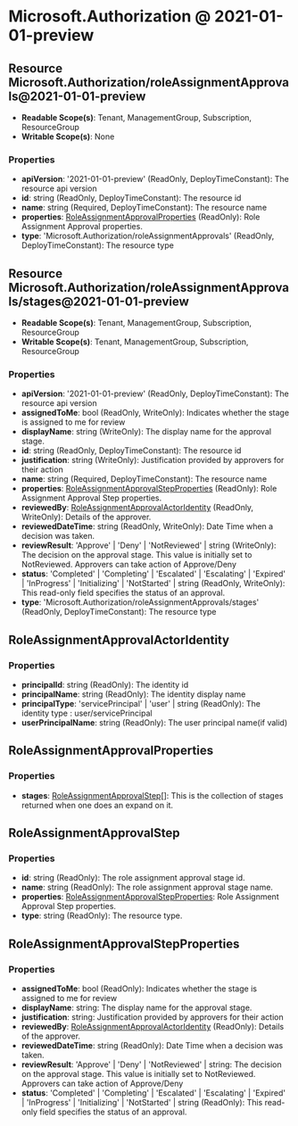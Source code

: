 # Microsoft.Authorization @ 2021-01-01-preview

## Resource Microsoft.Authorization/roleAssignmentApprovals@2021-01-01-preview
* **Readable Scope(s)**: Tenant, ManagementGroup, Subscription, ResourceGroup
* **Writable Scope(s)**: None
### Properties
* **apiVersion**: '2021-01-01-preview' (ReadOnly, DeployTimeConstant): The resource api version
* **id**: string (ReadOnly, DeployTimeConstant): The resource id
* **name**: string (Required, DeployTimeConstant): The resource name
* **properties**: [RoleAssignmentApprovalProperties](#roleassignmentapprovalproperties) (ReadOnly): Role Assignment Approval properties.
* **type**: 'Microsoft.Authorization/roleAssignmentApprovals' (ReadOnly, DeployTimeConstant): The resource type

## Resource Microsoft.Authorization/roleAssignmentApprovals/stages@2021-01-01-preview
* **Readable Scope(s)**: Tenant, ManagementGroup, Subscription, ResourceGroup
* **Writable Scope(s)**: Tenant, ManagementGroup, Subscription, ResourceGroup
### Properties
* **apiVersion**: '2021-01-01-preview' (ReadOnly, DeployTimeConstant): The resource api version
* **assignedToMe**: bool (ReadOnly, WriteOnly): Indicates whether the stage is assigned to me for review
* **displayName**: string (WriteOnly): The display name for the approval stage.
* **id**: string (ReadOnly, DeployTimeConstant): The resource id
* **justification**: string (WriteOnly): Justification provided by approvers for their action
* **name**: string (Required, DeployTimeConstant): The resource name
* **properties**: [RoleAssignmentApprovalStepProperties](#roleassignmentapprovalstepproperties) (ReadOnly): Role Assignment Approval Step properties.
* **reviewedBy**: [RoleAssignmentApprovalActorIdentity](#roleassignmentapprovalactoridentity) (ReadOnly, WriteOnly): Details of the approver.
* **reviewedDateTime**: string (ReadOnly, WriteOnly): Date Time when a decision was taken.
* **reviewResult**: 'Approve' | 'Deny' | 'NotReviewed' | string (WriteOnly): The decision on the approval stage. This value is initially set to NotReviewed. Approvers can take action of Approve/Deny
* **status**: 'Completed' | 'Completing' | 'Escalated' | 'Escalating' | 'Expired' | 'InProgress' | 'Initializing' | 'NotStarted' | string (ReadOnly, WriteOnly): This read-only field specifies the status of an approval.
* **type**: 'Microsoft.Authorization/roleAssignmentApprovals/stages' (ReadOnly, DeployTimeConstant): The resource type

## RoleAssignmentApprovalActorIdentity
### Properties
* **principalId**: string (ReadOnly): The identity id
* **principalName**: string (ReadOnly): The identity display name
* **principalType**: 'servicePrincipal' | 'user' | string (ReadOnly): The identity type : user/servicePrincipal
* **userPrincipalName**: string (ReadOnly): The user principal name(if valid)

## RoleAssignmentApprovalProperties
### Properties
* **stages**: [RoleAssignmentApprovalStep](#roleassignmentapprovalstep)[]: This is the collection of stages returned when one does an expand on it.

## RoleAssignmentApprovalStep
### Properties
* **id**: string (ReadOnly): The role assignment approval stage id.
* **name**: string (ReadOnly): The role assignment approval stage name.
* **properties**: [RoleAssignmentApprovalStepProperties](#roleassignmentapprovalstepproperties): Role Assignment Approval Step properties.
* **type**: string (ReadOnly): The resource type.

## RoleAssignmentApprovalStepProperties
### Properties
* **assignedToMe**: bool (ReadOnly): Indicates whether the stage is assigned to me for review
* **displayName**: string: The display name for the approval stage.
* **justification**: string: Justification provided by approvers for their action
* **reviewedBy**: [RoleAssignmentApprovalActorIdentity](#roleassignmentapprovalactoridentity) (ReadOnly): Details of the approver.
* **reviewedDateTime**: string (ReadOnly): Date Time when a decision was taken.
* **reviewResult**: 'Approve' | 'Deny' | 'NotReviewed' | string: The decision on the approval stage. This value is initially set to NotReviewed. Approvers can take action of Approve/Deny
* **status**: 'Completed' | 'Completing' | 'Escalated' | 'Escalating' | 'Expired' | 'InProgress' | 'Initializing' | 'NotStarted' | string (ReadOnly): This read-only field specifies the status of an approval.

